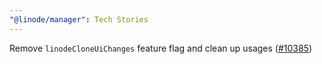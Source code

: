 ```yaml
---
"@linode/manager": Tech Stories
---
```


Remove `linodeCloneUiChanges` feature flag and clean up usages ([#10385](https://github.com/linode/manager/pull/10385))
